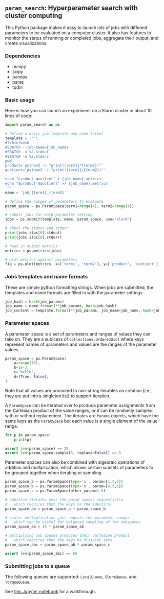 ## `param_search`: Hyperparameter search with cluster computing

This Python package makes it easy to launch lots of jobs with different parameters to be evaluated on a computer cluster. It also has features to monitor the status of running or completed jobs, aggregate their output, and create visualizations.

### Dependencies

- numpy
- scipy
- pandas
- parse
- tqdm

### Basic usage

Here is how you can launch an experiment on a Slurm cluster in about 10 lines of code:

```python
import param_search as ps

# define a basic job template and name format
template = '''\
#!/bin/bash
#SBATCH --job-name={job_name}
#SBATCH -o %J.stdout
#SBATCH -e %J.stderr
pwd
product=`python3 -c "print({term1}*{term2})"`
quotient=`python3 -c "print({term1}/{term2})"`

echo "product quotient" > {job_name}.metrics
echo "$product $quotient" >> {job_name}.metrics
'''
name = 'job_{term1}_{term2}'

# define the ranges of parameters to evaluate
param_space = ps.ParamSpace(term1=range(4), term2=range(4))

# submit jobs for each parameter setting
jobs = ps.submit(template, name, param_space, use='slurm')

# check the stdout and stderr
print(jobs.iloc[0].stdout)
print(jobs.iloc[0].stderr)

# read in output metrics
metrics = ps.metrics(jobs)

# plot metrics against parameters
fig = ps.plot(metrics, x=['term1', 'term2'], y=['product', 'quotient'])

```

### Jobs templates and name formats

These are simple python formatting strings. When jobs are submitted, the templates and name formats are filled in with the parameter settings:

```python
job_hash = hash(job_params)
job_name = name.format(**job_params, hash=job_hash)
job_content = template.format(**job_params, job_name=job_name, hash=job_hash)
```

### Parameter spaces

A parameter space is a set of parameters and ranges of values they can take on. They are a sublcass of `collections.OrderedDict` where keys represent names of parameters and values are the ranges of the parameter values.

```python
param_space = ps.ParamSpace(
	a=range(10),
	b=1e-3,
	c='hello',
	d=[True, False],
)
```

Note that all values are promoted to non-string iterables on creation (i.e., they are put into a singleton list) to support iteration.

A `ParamSpace` can be iterated over to produce parameter assignments from the Cartesian product of the value ranges, or it can be randomly sampled, with or without replacement. The iterates are `Params` objects, which have the same keys as the `ParamSpace` but each value is a single element of the value range.

```python
for p in param_space:
	print(p)

assert len(param_space) == 20
assert len(param_space.sample(5, replace=False)) == 5
```

Parameter spaces can also be combined with algebraic operations of addition and multiplication, which allows certain subsets of parameters to be grouped together when iterating or sampling.

```python
param_space_a = ps.ParamSpace(type='a', param=[1,2,3])
param_space_b = ps.ParamSpace(type='b', param=[4,5,6])
param_space_c = ps.ParamSpace(other_param=1.5)

# addition iterates over the param spaces sequentially
#   which requires that the keys be the identical
param_space_ab = param_space_a + param_space_b

# scalar multiplication just repeats the parameter ranges
#   which can be useful for balanced sampling of two subspaces
param_space_ab = 10 * param_space_ab

# multiplying two spaces produces their Cartesian product
#   which requires that the keys be disjoint sets
param_space_abc = param_space_ab * param_space_c

assert len(param_space_abc) == 60
```

### Submitting jobs to a queue

The following queues are supported: `LocalQueue`, `SlurmQueue`, and `TorqueQueue`.

See [this Jupyter notebook](https://github.com/mattragoza/param_search/blob/master/example.ipynb) for a walkthrough.
